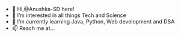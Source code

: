 - 👋 Hi,@Anushka-SD here!
- 👀 I’m interested in all things Tech and Science
- 🌱 I’m currently learning Java, Python, Web development and DSA
- 📫 Reach me at...

<!---
Anushka-SD/Anushka-SD is a ✨ special ✨ repository because its `README.md` (this file) appears on your GitHub profile.
You can click the Preview link to take a look at your changes.
--->

